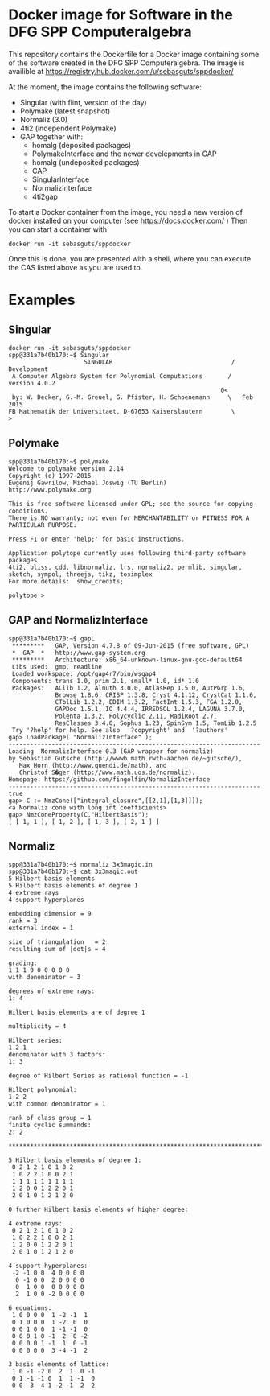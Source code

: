 # Docker image for Software in the DFG SPP Computeralgebra

This repository contains the Dockerfile for a Docker image
containing some of the software created in the DFG SPP Computeralgebra.
The image is availible at https://registry.hub.docker.com/u/sebasguts/sppdocker/

At the moment, the image contains the following software:

* Singular (with flint, version of the day)
* Polymake (latest snapshot)
* Normaliz (3.0)
* 4ti2 (independent Polymake)
* GAP together with:
  - homalg (deposited packages)
  - PolymakeInterface
  and the newer develepments in GAP
  - homalg (undeposited packages)
  - CAP
  - SingularInterface
  - NormalizInterface
  - 4ti2gap

To start a Docker container from the image, you need a new version of
docker installed on your computer (see https://docs.docker.com/ )
Then you can start a container with
```
docker run -it sebasguts/sppdocker
```
Once this is done, you are presented with a shell, where
you can execute the CAS listed above as you are used to.

# Examples

## Singular
```
docker run -it sebasguts/sppdocker
spp@331a7b40b170:~$ Singular
                     SINGULAR                                 /  Development
 A Computer Algebra System for Polynomial Computations       /   version 4.0.2
                                                           0<
 by: W. Decker, G.-M. Greuel, G. Pfister, H. Schoenemann     \   Feb 2015
FB Mathematik der Universitaet, D-67653 Kaiserslautern        \
>
```

## Polymake
```
spp@331a7b40b170:~$ polymake
Welcome to polymake version 2.14
Copyright (c) 1997-2015
Ewgenij Gawrilow, Michael Joswig (TU Berlin)
http://www.polymake.org

This is free software licensed under GPL; see the source for copying conditions.
There is NO warranty; not even for MERCHANTABILITY or FITNESS FOR A PARTICULAR PURPOSE.

Press F1 or enter 'help;' for basic instructions.

Application polytope currently uses following third-party software packages:
4ti2, bliss, cdd, libnormaliz, lrs, normaliz2, permlib, singular, sketch, sympol, threejs, tikz, tosimplex
For more details:  show_credits;

polytope >
```

## GAP and NormalizInterface
```
spp@331a7b40b170:~$ gapL
 *********   GAP, Version 4.7.8 of 09-Jun-2015 (free software, GPL)
 *  GAP  *   http://www.gap-system.org
 *********   Architecture: x86_64-unknown-linux-gnu-gcc-default64
 Libs used:  gmp, readline
 Loaded workspace: /opt/gap4r7/bin/wsgap4
 Components: trans 1.0, prim 2.1, small* 1.0, id* 1.0
 Packages:   AClib 1.2, Alnuth 3.0.0, AtlasRep 1.5.0, AutPGrp 1.6,
             Browse 1.8.6, CRISP 1.3.8, Cryst 4.1.12, CrystCat 1.1.6,
             CTblLib 1.2.2, EDIM 1.3.2, FactInt 1.5.3, FGA 1.2.0,
             GAPDoc 1.5.1, IO 4.4.4, IRREDSOL 1.2.4, LAGUNA 3.7.0,
             Polenta 1.3.2, Polycyclic 2.11, RadiRoot 2.7,
             ResClasses 3.4.0, Sophus 1.23, SpinSym 1.5, TomLib 1.2.5
 Try '?help' for help. See also  '?copyright' and  '?authors'
gap> LoadPackage( "NormalizInterface" );
----------------------------------------------------------------------
Loading  NormalizInterface 0.3 (GAP wrapper for normaliz)
by Sebastian Gutsche (http://wwwb.math.rwth-aachen.de/~gutsche/),
   Max Horn (http://www.quendi.de/math), and
   Christof S�ger (http://www.math.uos.de/normaliz).
Homepage: https://github.com/fingolfin/NormalizInterface
----------------------------------------------------------------------
true
gap> C := NmzCone(["integral_closure",[[2,1],[1,3]]]);
<a Normaliz cone with long int coefficients>
gap> NmzConeProperty(C,"HilbertBasis");
[ [ 1, 1 ], [ 1, 2 ], [ 1, 3 ], [ 2, 1 ] ]
```

## Normaliz
```
spp@331a7b40b170:~$ normaliz 3x3magic.in 
spp@331a7b40b170:~$ cat 3x3magic.out
5 Hilbert basis elements
5 Hilbert basis elements of degree 1
4 extreme rays
4 support hyperplanes

embedding dimension = 9
rank = 3
external index = 1

size of triangulation   = 2
resulting sum of |det|s = 4

grading:
1 1 1 0 0 0 0 0 0 
with denominator = 3

degrees of extreme rays:
1: 4

Hilbert basis elements are of degree 1

multiplicity = 4

Hilbert series:
1 2 1 
denominator with 3 factors:
1: 3

degree of Hilbert Series as rational function = -1

Hilbert polynomial:
1 2 2 
with common denominator = 1

rank of class group = 1
finite cyclic summands:
2: 2  

***********************************************************************

5 Hilbert basis elements of degree 1:
 0 2 1 2 1 0 1 0 2
 1 0 2 2 1 0 0 2 1
 1 1 1 1 1 1 1 1 1
 1 2 0 0 1 2 2 0 1
 2 0 1 0 1 2 1 2 0

0 further Hilbert basis elements of higher degree:

4 extreme rays:
 0 2 1 2 1 0 1 0 2
 1 0 2 2 1 0 0 2 1
 1 2 0 0 1 2 2 0 1
 2 0 1 0 1 2 1 2 0

4 support hyperplanes:
 -2 -1 0 0  4 0 0 0 0
  0 -1 0 0  2 0 0 0 0
  0  1 0 0  0 0 0 0 0
  2  1 0 0 -2 0 0 0 0

6 equations:
 1 0 0 0 0  1 -2 -1  1
 0 1 0 0 0  1 -2  0  0
 0 0 1 0 0  1 -1 -1  0
 0 0 0 1 0 -1  2  0 -2
 0 0 0 0 1 -1  1  0 -1
 0 0 0 0 0  3 -4 -1  2

3 basis elements of lattice:
 1 0 -1 -2 0  2  1  0 -1
 0 1 -1 -1 0  1  1 -1  0
 0 0  3  4 1 -2 -1  2  2
```
